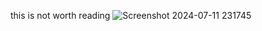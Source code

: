 this is not worth reading
![Screenshot 2024-07-11 231745](https://github.com/user-attachments/assets/890ce63f-c010-4d73-b6b1-70bab18e1a81)

